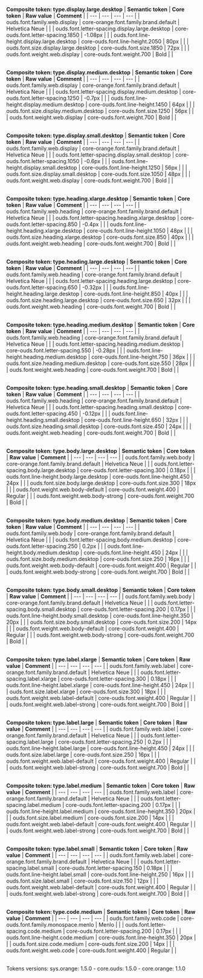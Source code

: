 **Composite token: type.display.large.desktop**
| **Semantic token** | **Core token** | **Raw value** | **Comment** |
| --- | --- | --- | --- |
| ouds.font.family.web.display | core-orange.font.family.brand.default | Helvetica Neue |  |
| ouds.font.letter-spacing.display.large.desktop | core-ouds.font.letter-spacing.1850 | -1.08px |  |
| ouds.font.line-height.display.large.desktop | core-ouds.font.line-height.2050 | 80px |  |
| ouds.font.size.display.large.desktop | core-ouds.font.size.1850 | 72px |  |
| ouds.font.weight.web.display | core-ouds.font.weight.700 | Bold |  |

<br>**Composite token: type.display.medium.desktop**
| **Semantic token** | **Core token** | **Raw value** | **Comment** |
| --- | --- | --- | --- |
| ouds.font.family.web.display | core-orange.font.family.brand.default | Helvetica Neue |  |
| ouds.font.letter-spacing.display.medium.desktop | core-ouds.font.letter-spacing.1250 | -0.7px |  |
| ouds.font.line-height.display.medium.desktop | core-ouds.font.line-height.1450 | 64px |  |
| ouds.font.size.display.medium.desktop | core-ouds.font.size.1250 | 56px |  |
| ouds.font.weight.web.display | core-ouds.font.weight.700 | Bold |  |

<br>**Composite token: type.display.small.desktop**
| **Semantic token** | **Core token** | **Raw value** | **Comment** |
| --- | --- | --- | --- |
| ouds.font.family.web.display | core-orange.font.family.brand.default | Helvetica Neue |  |
| ouds.font.letter-spacing.display.small.desktop | core-ouds.font.letter-spacing.1050 | -0.6px |  |
| ouds.font.line-height.display.small.desktop | core-ouds.font.line-height.1250 | 56px |  |
| ouds.font.size.display.small.desktop | core-ouds.font.size.1050 | 48px |  |
| ouds.font.weight.web.display | core-ouds.font.weight.700 | Bold |  |

<br>**Composite token: type.heading.xlarge.desktop**
| **Semantic token** | **Core token** | **Raw value** | **Comment** |
| --- | --- | --- | --- |
| ouds.font.family.web.heading | core-orange.font.family.brand.default | Helvetica Neue |  |
| ouds.font.letter-spacing.heading.xlarge.desktop | core-ouds.font.letter-spacing.850 | -0.4px |  |
| ouds.font.line-height.heading.xlarge.desktop | core-ouds.font.line-height.1050 | 48px |  |
| ouds.font.size.heading.xlarge.desktop | core-ouds.font.size.850 | 40px |  |
| ouds.font.weight.web.heading | core-ouds.font.weight.700 | Bold |  |

<br>**Composite token: type.heading.large.desktop**
| **Semantic token** | **Core token** | **Raw value** | **Comment** |
| --- | --- | --- | --- |
| ouds.font.family.web.heading | core-orange.font.family.brand.default | Helvetica Neue |  |
| ouds.font.letter-spacing.heading.large.desktop | core-ouds.font.letter-spacing.650 | -0.32px |  |
| ouds.font.line-height.heading.large.desktop | core-ouds.font.line-height.850 | 40px |  |
| ouds.font.size.heading.large.desktop | core-ouds.font.size.650 | 32px |  |
| ouds.font.weight.web.heading | core-ouds.font.weight.700 | Bold |  |

<br>**Composite token: type.heading.medium.desktop**
| **Semantic token** | **Core token** | **Raw value** | **Comment** |
| --- | --- | --- | --- |
| ouds.font.family.web.heading | core-orange.font.family.brand.default | Helvetica Neue |  |
| ouds.font.letter-spacing.heading.medium.desktop | core-ouds.font.letter-spacing.550 | -0.28px |  |
| ouds.font.line-height.heading.medium.desktop | core-ouds.font.line-height.750 | 36px |  |
| ouds.font.size.heading.medium.desktop | core-ouds.font.size.550 | 28px |  |
| ouds.font.weight.web.heading | core-ouds.font.weight.700 | Bold |  |

<br>**Composite token: type.heading.small.desktop**
| **Semantic token** | **Core token** | **Raw value** | **Comment** |
| --- | --- | --- | --- |
| ouds.font.family.web.heading | core-orange.font.family.brand.default | Helvetica Neue |  |
| ouds.font.letter-spacing.heading.small.desktop | core-ouds.font.letter-spacing.450 | -0.12px |  |
| ouds.font.line-height.heading.small.desktop | core-ouds.font.line-height.650 | 32px |  |
| ouds.font.size.heading.small.desktop | core-ouds.font.size.450 | 24px |  |
| ouds.font.weight.web.heading | core-ouds.font.weight.700 | Bold |  |

<br>**Composite token: type.body.large.desktop**
| **Semantic token** | **Core token** | **Raw value** | **Comment** |
| --- | --- | --- | --- |
| ouds.font.family.web.body | core-orange.font.family.brand.default | Helvetica Neue |  |
| ouds.font.letter-spacing.body.large.desktop | core-ouds.font.letter-spacing.300 | 0.18px |  |
| ouds.font.line-height.body.large.desktop | core-ouds.font.line-height.450 | 24px |  |
| ouds.font.size.body.large.desktop | core-ouds.font.size.300 | 18px |  |
| ouds.font.weight.web.body-default | core-ouds.font.weight.400 | Regular |  |
| ouds.font.weight.web.body-strong | core-ouds.font.weight.700 | Bold |  |

<br>**Composite token: type.body.medium.desktop**
| **Semantic token** | **Core token** | **Raw value** | **Comment** |
| --- | --- | --- | --- |
| ouds.font.family.web.body | core-orange.font.family.brand.default | Helvetica Neue |  |
| ouds.font.letter-spacing.body.medium.desktop | core-ouds.font.letter-spacing.250 | 0.2px |  |
| ouds.font.line-height.body.medium.desktop | core-ouds.font.line-height.450 | 24px |  |
| ouds.font.size.body.medium.desktop | core-ouds.font.size.250 | 16px |  |
| ouds.font.weight.web.body-default | core-ouds.font.weight.400 | Regular |  |
| ouds.font.weight.web.body-strong | core-ouds.font.weight.700 | Bold |  |

<br>**Composite token: type.body.small.desktop**
| **Semantic token** | **Core token** | **Raw value** | **Comment** |
| --- | --- | --- | --- |
| ouds.font.family.web.body | core-orange.font.family.brand.default | Helvetica Neue |  |
| ouds.font.letter-spacing.body.small.desktop | core-ouds.font.letter-spacing.200 | 0.17px |  |
| ouds.font.line-height.body.small.desktop | core-ouds.font.line-height.350 | 20px |  |
| ouds.font.size.body.small.desktop | core-ouds.font.size.200 | 14px |  |
| ouds.font.weight.web.body-default | core-ouds.font.weight.400 | Regular |  |
| ouds.font.weight.web.body-strong | core-ouds.font.weight.700 | Bold |  |

<br>**Composite token: type.label.xlarge**
| **Semantic token** | **Core token** | **Raw value** | **Comment** |
| --- | --- | --- | --- |
| ouds.font.family.web.label | core-orange.font.family.brand.default | Helvetica Neue |  |
| ouds.font.letter-spacing.label.xlarge | core-ouds.font.letter-spacing.300 | 0.18px |  |
| ouds.font.line-height.label.xlarge | core-ouds.font.line-height.450 | 24px |  |
| ouds.font.size.label.xlarge | core-ouds.font.size.300 | 18px |  |
| ouds.font.weight.web.label-default | core-ouds.font.weight.400 | Regular |  |
| ouds.font.weight.web.label-strong | core-ouds.font.weight.700 | Bold |  |

<br>**Composite token: type.label.large**
| **Semantic token** | **Core token** | **Raw value** | **Comment** |
| --- | --- | --- | --- |
| ouds.font.family.web.label | core-orange.font.family.brand.default | Helvetica Neue |  |
| ouds.font.letter-spacing.label.large | core-ouds.font.letter-spacing.250 | 0.2px |  |
| ouds.font.line-height.label.large | core-ouds.font.line-height.450 | 24px |  |
| ouds.font.size.label.large | core-ouds.font.size.250 | 16px |  |
| ouds.font.weight.web.label-default | core-ouds.font.weight.400 | Regular |  |
| ouds.font.weight.web.label-strong | core-ouds.font.weight.700 | Bold |  |

<br>**Composite token: type.label.medium**
| **Semantic token** | **Core token** | **Raw value** | **Comment** |
| --- | --- | --- | --- |
| ouds.font.family.web.label | core-orange.font.family.brand.default | Helvetica Neue |  |
| ouds.font.letter-spacing.label.medium | core-ouds.font.letter-spacing.200 | 0.17px |  |
| ouds.font.line-height.label.medium | core-ouds.font.line-height.350 | 20px |  |
| ouds.font.size.label.medium | core-ouds.font.size.200 | 14px |  |
| ouds.font.weight.web.label-default | core-ouds.font.weight.400 | Regular |  |
| ouds.font.weight.web.label-strong | core-ouds.font.weight.700 | Bold |  |

<br>**Composite token: type.label.small**
| **Semantic token** | **Core token** | **Raw value** | **Comment** |
| --- | --- | --- | --- |
| ouds.font.family.web.label | core-orange.font.family.brand.default | Helvetica Neue |  |
| ouds.font.letter-spacing.label.small | core-ouds.font.letter-spacing.150 | 0.18px |  |
| ouds.font.line-height.label.small | core-ouds.font.line-height.250 | 16px |  |
| ouds.font.size.label.small | core-ouds.font.size.150 | 12px |  |
| ouds.font.weight.web.label-default | core-ouds.font.weight.400 | Regular |  |
| ouds.font.weight.web.label-strong | core-ouds.font.weight.700 | Bold |  |

<br>**Composite token: type.code.medium**
| **Semantic token** | **Core token** | **Raw value** | **Comment** |
| --- | --- | --- | --- |
| ouds.font.family.web.code | core-ouds.font.family.monospace.menlo | Menlo |  |
| ouds.font.letter-spacing.code.medium | core-ouds.font.letter-spacing.200 | 0.17px |  |
| ouds.font.line-height.code.medium | core-ouds.font.line-height.350 | 20px |  |
| ouds.font.size.code.medium | core-ouds.font.size.200 | 14px |  |
| ouds.font.weight.web.code | core-ouds.font.weight.400 | Regular |  |

<br>Tokens versions: sys.orange: 1.5.0 - core.ouds: 1.5.0 - core.orange: 1.1.0